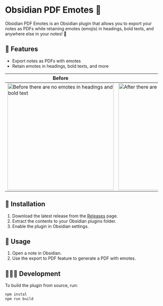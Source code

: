 # Obsidian PDF Emotes 🥳

Obsidian PDF Emotes is an Obsidian plugin that allows you to export your notes as PDFs while retaining emotes (emojis) in headings, bold texts, and anywhere else in your notes! 🎉

## 🔎 Features

- Export notes as PDFs with emotes
- Retain emotes in headings, bold texts, and more

| Before | After |
|--------|-------|
| <img height="350" alt="Before there are no emotes in headings and bold text" src="https://github.com/user-attachments/assets/aa202ad5-d606-4a3f-b08d-d642d538b15e" /> | <img height="350" alt="After there are all emotes in exported pdf" src="https://github.com/user-attachments/assets/4e1e296e-a905-4dfd-8595-9a0de53344eb" /> |


## 💾 Installation

1. Download the latest release from the [Releases](https://github.com/mmarusiak/obsidian-pdf-emotes/releases) page.
2. Extract the contents to your Obsidian plugins folder.
3. Enable the plugin in Obsidian settings.

## 📝 Usage

1. Open a note in Obsidian.
2. Use the export to PDF feature to generate a PDF with emotes.

## 👨🏻‍💻 Development

To build the plugin from source, run:

```sh
npm instal
npm run build
```
